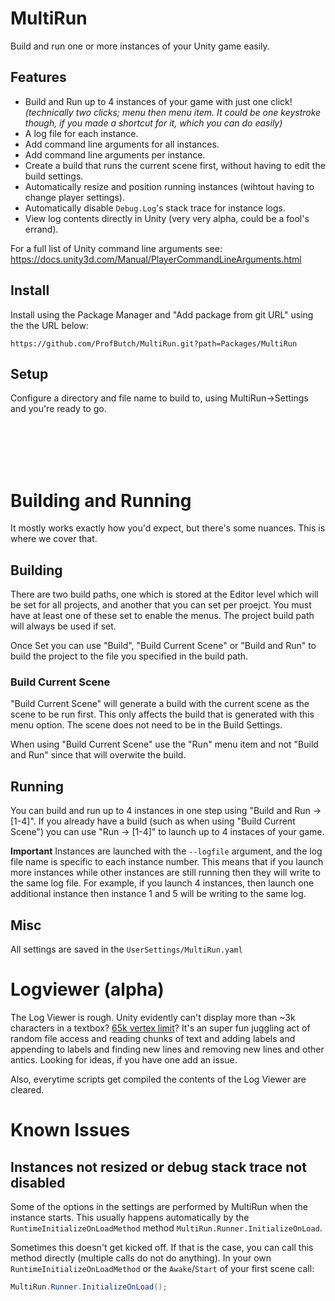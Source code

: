 # MultiRun
Build and run one or more instances of your Unity game easily.

## Features
* Build and Run up to 4 instances of your game with just one click! _(technically two clicks; menu then menu item.  It could be one keystroke though, if you made a shortcut for it, which you can do easily)_
* A log file for each instance.
* Add command line arguments for all instances.
* Add command line arguments per instance.
* Create a build that runs the current scene first, without having to edit the build settings.
* Automatically resize and position running instances (wihtout having to change player settings).
* Automatically disable `Debug.Log`'s stack trace for instance logs.
* View log contents directly in Unity (very very alpha, could be a fool's errand).

For a full list of Unity command line arguments see:  https://docs.unity3d.com/Manual/PlayerCommandLineArguments.html




## Install
Install using the Package Manager and "Add package from git URL" using the the URL below:
```
https://github.com/ProfButch/MultiRun.git?path=Packages/MultiRun
```




## Setup
Configure a directory and file name to build to, using MultiRun->Settings and you're ready to go.

<br>
<br>
<br>
<br>

# Building and Running
It mostly works exactly how you'd expect, but there's some nuances.  This is where we cover that.

## Building
There are two build paths, one which is stored at the Editor level which will be set for all projects, and another that you can set per proejct.  You must have at least one of these set to enable the menus.  The project build path will always be used if set.

Once Set you can use "Build", "Build Current Scene" or "Build and Run" to build the project to the file you specified in the build path.

### Build Current Scene
"Build Current Scene" will generate a build with the current scene as the scene to be run first.  This only affects the build that is generated with this menu option.  The scene does not need to be in the Build Settings.

When using "Build Current Scene" use the "Run" menu item and not "Build and Run" since that will overwite the build.


## Running
You can build and run up to 4 instances in one step using "Build and Run -> [1-4]".  If you already have a build (such as when using "Build Current Scene") you can use "Run -> [1-4]" to launch up to 4 instaces of your game.

__Important__ Instances are launched with the `--logfile` argument, and the log file name is specific to each instance number.  This means that if you launch more instances while other instances are still running then they will write to the same log file.  For example, if you launch 4 instances, then launch one additional instance then instance 1 and 5 will be writing to the same log.


## Misc
All settings are saved in the `UserSettings/MultiRun.yaml`



# Logviewer (alpha)
The Log Viewer is rough.  Unity evidently can't display more than  ~3k characters in a textbox?  [65k vertex limit](https://forum.unity.com/threads/ui-text-character-limit.359729/)?  It's an super fun juggling act of random file access and reading chunks of text and adding labels and appending to labels and finding new lines and removing new lines and other antics.  Looking for ideas, if you have one add an issue.

Also, everytime scripts get compiled the contents of the Log Viewer are cleared.




# Known Issues

## Instances not resized or debug stack trace not disabled
Some of the options in the settings are performed by MultiRun when the instance starts.  This usually happens automatically by the `RuntimeInitializeOnLoadMethod` method `MultiRun.Runner.InitializeOnLoad`.

Sometimes this doesn't get kicked off.  If that is the case, you can call this method directly (multiple calls do not do anything).  In your own `RuntimeInitializeOnLoadMethod` or the `Awake`/`Start` of your first scene call:

```c#
MultiRun.Runner.InitializeOnLoad();
```